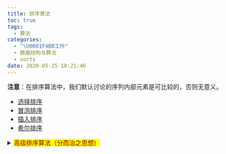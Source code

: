 ```yaml
---
title: 排序算法
toc: true
tags:
  - 算法
categories:
  - "\U0001F4BB工作"
  - 数据结构与算法
  - sorts
date: 2020-05-25 18:21:46
---
```


**注意**：在排序算法中，我们默认讨论的序列内部元素是可比较的，否则无意义。

- [选择排序](./selection_sort)
- [冒泡排序](./bubble_sort)
- [插入排序](./insertion_sort)
- [希尔排序](./shell_sort)
<details>
<summary><mark><font color=darkred>高级排序算法（分而治之思想）</font></mark></summary>

  - [快速排序](./quick_sort)
  - [归并排序](./merge_sort)
</details>





